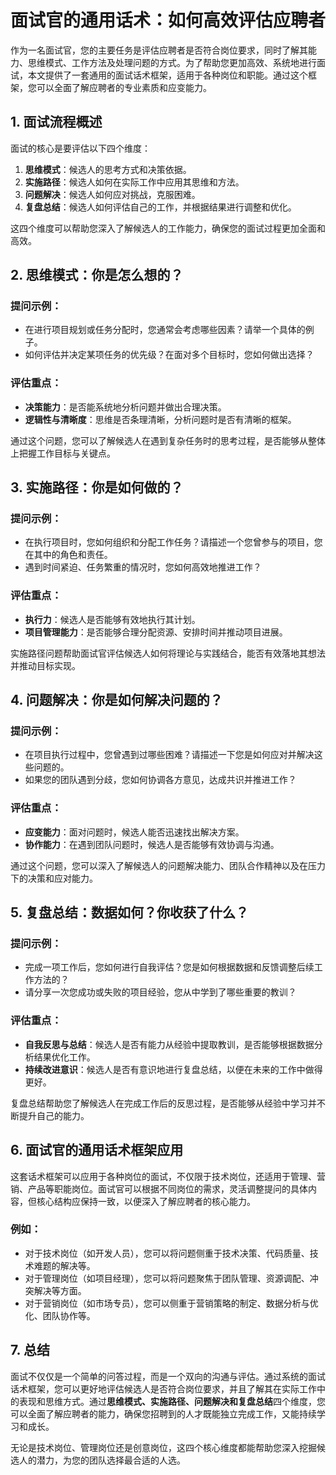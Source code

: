 # 面试官的通用话术：如何高效评估应聘者

作为一名面试官，您的主要任务是评估应聘者是否符合岗位要求，同时了解其能力、思维模式、工作方法及处理问题的方式。为了帮助您更加高效、系统地进行面试，本文提供了一套通用的面试话术框架，适用于各种岗位和职能。通过这个框架，您可以全面了解应聘者的专业素质和应变能力。

## 1. 面试流程概述

面试的核心是要评估以下四个维度：

1. **思维模式**：候选人的思考方式和决策依据。
2. **实施路径**：候选人如何在实际工作中应用其思维和方法。
3. **问题解决**：候选人如何应对挑战，克服困难。
4. **复盘总结**：候选人如何评估自己的工作，并根据结果进行调整和优化。

这四个维度可以帮助您深入了解候选人的工作能力，确保您的面试过程更加全面和高效。

## 2. 思维模式：你是怎么想的？

### **提问示例：**

- 在进行项目规划或任务分配时，您通常会考虑哪些因素？请举一个具体的例子。
- 如何评估并决定某项任务的优先级？在面对多个目标时，您如何做出选择？

### **评估重点：**

- **决策能力**：是否能系统地分析问题并做出合理决策。
- **逻辑性与清晰度**：思维是否条理清晰，分析问题时是否有清晰的框架。

通过这个问题，您可以了解候选人在遇到复杂任务时的思考过程，是否能够从整体上把握工作目标与关键点。

## 3. 实施路径：你是如何做的？

### **提问示例：**

- 在执行项目时，您如何组织和分配工作任务？请描述一个您曾参与的项目，您在其中的角色和责任。
- 遇到时间紧迫、任务繁重的情况时，您如何高效地推进工作？

### **评估重点：**

- **执行力**：候选人是否能够有效地执行其计划。
- **项目管理能力**：是否能够合理分配资源、安排时间并推动项目进展。

实施路径问题帮助面试官评估候选人如何将理论与实践结合，能否有效落地其想法并推动目标实现。

## 4. 问题解决：你是如何解决问题的？

### **提问示例：**

- 在项目执行过程中，您曾遇到过哪些困难？请描述一下您是如何应对并解决这些问题的。
- 如果您的团队遇到分歧，您如何协调各方意见，达成共识并推进工作？

### **评估重点：**

- **应变能力**：面对问题时，候选人能否迅速找出解决方案。
- **协作能力**：在遇到团队问题时，候选人是否能够有效协调与沟通。

通过这个问题，您可以深入了解候选人的问题解决能力、团队合作精神以及在压力下的决策和应对能力。

## 5. 复盘总结：数据如何？你收获了什么？

### **提问示例：**

- 完成一项工作后，您如何进行自我评估？您是如何根据数据和反馈调整后续工作方法的？
- 请分享一次您成功或失败的项目经验，您从中学到了哪些重要的教训？

### **评估重点：**

- **自我反思与总结**：候选人是否有能力从经验中提取教训，是否能够根据数据分析结果优化工作。
- **持续改进意识**：候选人是否有意识地进行复盘总结，以便在未来的工作中做得更好。

复盘总结帮助您了解候选人在完成工作后的反思过程，是否能够从经验中学习并不断提升自己的能力。

## 6. 面试官的通用话术框架应用

这套话术框架可以应用于各种岗位的面试，不仅限于技术岗位，还适用于管理、营销、产品等职能岗位。面试官可以根据不同岗位的需求，灵活调整提问的具体内容，但核心结构应保持一致，以便深入了解应聘者的核心能力。

### **例如：**

- 对于技术岗位（如开发人员），您可以将问题侧重于技术决策、代码质量、技术难题的解决等。
- 对于管理岗位（如项目经理），您可以将问题聚焦于团队管理、资源调配、冲突解决等方面。
- 对于营销岗位（如市场专员），您可以侧重于营销策略的制定、数据分析与优化、团队协作等。

## 7. 总结

面试不仅仅是一个简单的问答过程，而是一个双向的沟通与评估。通过系统的面试话术框架，您可以更好地评估候选人是否符合岗位要求，并且了解其在实际工作中的表现和思维方式。通过**思维模式、实施路径、问题解决和复盘总结**四个维度，您可以全面了解应聘者的能力，确保您招聘到的人才既能独立完成工作，又能持续学习和成长。

无论是技术岗位、管理岗位还是创意岗位，这四个核心维度都能帮助您深入挖掘候选人的潜力，为您的团队选择最合适的人选。
